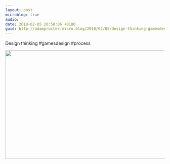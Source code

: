```yaml
---
layout: post
microblog: true
audio: 
date: 2018-02-05 20:58:06 +0100
guid: http://adamprocter.micro.blog/2018/02/05/design-thinking-gamesdesign.html
---
```

Design thinking #gamesdesign #process

<img src="http://discursive.adamprocter.co.uk/uploads/2018/08729814b8.jpg" width="600" height="342" />
